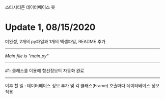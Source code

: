 스타시티즌 데이터베이스 봇

# Update 1, 08/15/2020
미완성, 2개의 py파일과 1개의 엑셀파일, README 추가
_____________________________________________________________________________
*Main file is "main.py"*
_____________________________________________________________________________
#1: 클래스를 이용해 함선정보의 자동화 완료
_____________________________________________________________________________
이후 할 일 : 데이터베이스 정보 추가 및 각 클래스(Frame) 호출마다 데이터베이스 정보 적용